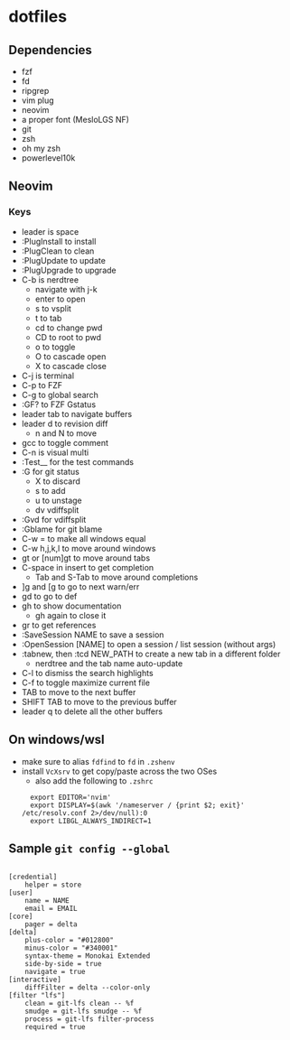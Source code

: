 # dotfiles


## Dependencies

- fzf
- fd
- ripgrep
- vim plug
- neovim
- a proper font (MesloLGS NF)
- git
- zsh
- oh my zsh
- powerlevel10k

## Neovim
### Keys

- leader is space
- :PlugInstall to install
- :PlugClean to clean
- :PlugUpdate to update
- :PlugUpgrade to upgrade
- C-b is nerdtree
  - navigate with j-k
  - enter to open
  - s to vsplit
  - t to tab
  - cd to change pwd
  - CD to root to pwd
  - o to toggle
  - O to cascade open
  - X to cascade close
- C-j is terminal
- C-p to FZF
- C-g to global search
- :GF? to FZF Gstatus
- leader tab to navigate buffers
- leader d to revision diff
  - n and N to move
- gcc to toggle comment
- C-n is visual multi
- :Test__ for the test commands
- :G for git status
  - X to discard
  - s to add
  - u to unstage
  - dv vdiffsplit
- :Gvd for vdiffsplit
- :Gblame for git blame
- C-w = to make all windows equal
- C-w h,j,k,l to move around windows
- gt or [num]gt to move around tabs
- C-space in insert to get completion
  - Tab and S-Tab to move around completions
- ]g and [g to go to next warn/err
- gd to go to def
- gh to show documentation
  - gh again to close it
- gr to get references
- :SaveSession NAME to save a session
- :OpenSession [NAME] to open a session / list session (without args)
- :tabnew, then :tcd NEW_PATH to create a new tab in a different folder
  - nerdtree and the tab name auto-update
- C-l to dismiss the search highlights
- C-f to toggle maximize current file
- TAB to move to the next buffer
- SHIFT TAB to move to the previous buffer
- leader q to delete all the other buffers

## On windows/wsl
- make sure to alias `fdfind` to `fd` in `.zshenv`
- install `VcXsrv` to get copy/paste across the two OSes
  - also add the following to `.zshrc`
  ```
	export EDITOR='nvim'
	export DISPLAY=$(awk '/nameserver / {print $2; exit}' /etc/resolv.conf 2>/dev/null):0
	export LIBGL_ALWAYS_INDIRECT=1

  ```

## Sample `git config --global`
```

[credential]
	helper = store
[user]
	name = NAME
	email = EMAIL
[core]
	pager = delta
[delta]
	plus-color = "#012800"
	minus-color = "#340001"
	syntax-theme = Monokai Extended
	side-by-side = true
	navigate = true
[interactive]
	diffFilter = delta --color-only
[filter "lfs"]
	clean = git-lfs clean -- %f
	smudge = git-lfs smudge -- %f
	process = git-lfs filter-process
	required = true
```
